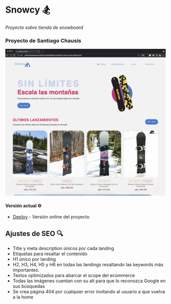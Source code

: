 # Snowcy 🏂

_Proyecto sobre tienda de snowboard_
### Proyecto de Santiago Chausis

![Print del sitio](/assets/images/printSnowcy.png?raw=true)

#### Versión actual ⚙️ 

* [Deploy](https://santichausis.github.io/coder-house-snowcy/) - Versión online del proyecto

## Ajustes de SEO 🔍

* Title y meta description únicos por cada landing
* Etiquetas para resaltar el contenido
* H1 único por landing
* H2, H3, H4, H5 y H6 en todas las landings resaltando las keywords más importantes.
* Textos optimizados para abarcar el scope del ecommerce
* Todas las imágenes cuentan con su alt para que lo reconozca Google en sus búsquedas
* Se crea página 404 por cualquier error invitando al usuario a que vuelva a la home